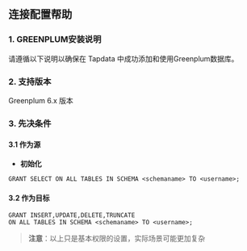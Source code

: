 ## **连接配置帮助**
### **1. GREENPLUM安装说明**
请遵循以下说明以确保在 Tapdata 中成功添加和使用Greenplum数据库。
### **2. 支持版本**
Greenplum 6.x 版本

### **3. 先决条件**
#### **3.1 作为源**
- **初始化**<br>
```
GRANT SELECT ON ALL TABLES IN SCHEMA <schemaname> TO <username>;
```

#### **3.2 作为目标**
```
GRANT INSERT,UPDATE,DELETE,TRUNCATE
ON ALL TABLES IN SCHEMA <schemaname> TO <username>;
```
> **注意**：以上只是基本权限的设置，实际场景可能更加复杂

